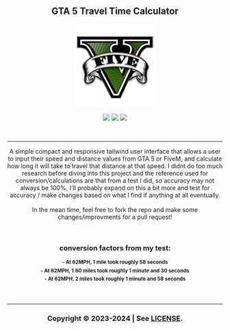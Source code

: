 <h2 align=center>GTA 5 Travel Time Calculator</h1>

<p align=center><img src="docs/img/android-chrome-192x192.png"></p>

<p align=center>
    <img src='https://img.shields.io/github/stars/svxy/Sneakys-GTA5-Travel-Time-Calculator?style=for-the-badge&logo=github&color=%2347761E'>
    <img src='https://img.shields.io/github/last-commit/svxy/Sneakys-GTA5-Travel-Time-Calculator/main?style=for-the-badge&logo=github&color=%2347761E'>
    <img src='https://img.shields.io/github/issues-raw/svxy/Sneakys-GTA5-Travel-Time-Calculator?style=for-the-badge&logo=github&color=%2347761E'>
</p>

<br><hr>

<!--<p align=center>A simple compact and responsive tailwind user interface that allows a user to input their speed and distance values from GTA 5 or FiveM, and calculate how long it will take to travel that distance at that speed. I didnt do too much research before diving into this project and data used for calculations are from <a href='https://www.reddit.com/r/gtaonline/comments/a3ofy9/gta_v_in_game_miles/'>this</a>, so accuracy may not always be 100%, it's also midnight and I'll probably expand on this a bit more and test for accuracy / make changes based on what I find if anything at all eventually.<br><br>In the mean time, feel free to fork the repo and make some changes/improvments for a pull request!</p>-->

<p align=center>A simple compact and responsive tailwind user interface that allows a user to input their speed and distance values from GTA 5 or FiveM, and calculate how long it will take to travel that distance at that speed. I didnt do too much research before diving into this project and the reference used for conversion/calculations are that from a test I did, so accuracy may not always be 100%, I'll probably expand on this a bit more and test for accuracy / make changes based on what I find if anything at all eventually.<br><br>In the mean time, feel free to fork the repo and make some changes/improvments for a pull request!</p>

<br>

<h3 align=center><b>conversion factors from my test:<b></h3>

<p align=center><sup>
    - At 62MPH, 1 mile took roughly 58 seconds <br>
    - At 62MPH, 1.60 miles took roughly 1 minute and 30 seconds <br>
    - At 62MPH, 2 miles took roughly 1 minute and 58 seconds <br>
</sup></p>

<br><hr>

<h3 align=center>Copyright &copy; 2023-2024 | See <a href='LICENSE'>LICENSE</a>.